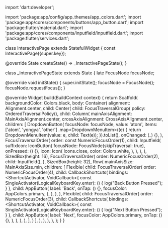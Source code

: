 import 'dart:developer';

import 'package:app/config/app_themes/app_colors.dart';
import 'package:app/cores/components/buttons/app_button.dart';
import 'package:flutter/material.dart';
import 'package:app/cores/components/inputfield/inputfield.dart';
import 'package:flutter/services.dart';

class InteractivePage extends StatefulWidget {
  const InteractivePage({super.key});

  @override
  State<InteractivePage> createState() => _InteractivePageState();
}

class _InteractivePageState extends State<InteractivePage> {
  late FocusNode focusNode;

  @override
  void initState() {
    super.initState();
    focusNode = FocusNode();
    focusNode.requestFocus();
  }

  @override
  Widget build(BuildContext context) {
    return Scaffold(
      backgroundColor: Colors.black,
      body: Container(
        alignment: Alignment.center,
        child: Center(
          child: FocusTraversalGroup(
            policy: OrderedTraversalPolicy(),
            child: Column(
              mainAxisAlignment: MainAxisAlignment.center,
              crossAxisAlignment: CrossAxisAlignment.center,
              children: <Widget>[
                DropdownButton(
                  focusNode: focusNode,
                  value: 'atom',
                  items: ['atom', 'yongya', 'other']
                      .map<DropdownMenuItem<String>>((e) {
                    return DropdownMenuItem(value: e, child: Text(e));
                  }).toList(),
                  onChanged: (_) {},
                ),
                FocusTraversalOrder(
                  order: const NumericFocusOrder(1),
                  child: Inputfield(
                    suffixIcon: IconButton(
                      focusNode: FocusNode(skipTraversal: true),
                      onPressed: () {},
                      icon: Icon(
                        Icons.close,
                        color: Colors.white,
                      ),
                    ),
                  ),
                ),
                SizedBox(height: 16),
                FocusTraversalOrder(
                  order: NumericFocusOrder(2),
                  child: Inputfield(),
                ),
                SizedBox(height: 32),
                Row(
                  mainAxisSize: MainAxisSize.min,
                  children: <Widget>[
                    Flexible(
                      child: FocusTraversalOrder(
                        order: NumericFocusOrder(4),
                        child: CallbackShortcuts(
                          bindings: <ShortcutActivator, VoidCallback>{
                            const SingleActivator(LogicalKeyboardKey.enter):
                                () {
                              log("Back Button Pressed");
                            }
                          },
                          child: AppButton(
                            label: 'Back',
                            onTap: () {},
                            focusColor: AppColors.primary,
                          ),
                        ),
                      ),
                    ),
                    Flexible(
                      child: FocusTraversalOrder(
                        order: NumericFocusOrder(3),
                        child: CallbackShortcuts(
                          bindings: <ShortcutActivator, VoidCallback>{
                            const SingleActivator(LogicalKeyboardKey.enter):
                                () {
                              log("Next Button Pressed");
                            }
                          },
                          child: AppButton(
                            label: 'Next',
                            focusColor: AppColors.primary,
                            onTap: () {},
                          ),
                        ),
                      ),
                    ),
                  ],
                )
              ],
            ),
          ),
        ),
      ),
    );
  }
}
